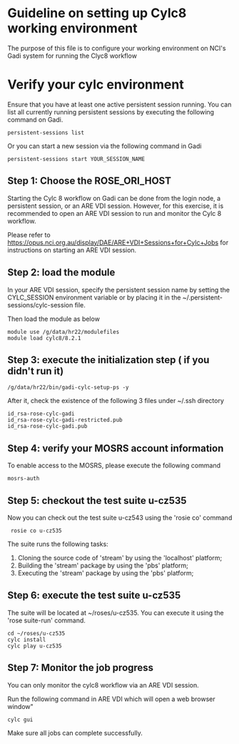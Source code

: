 # Guideline on setting up Cylc8 working environment

The purpose of this file is to configure your working environment on NCI's Gadi system for running the Clyc8 workflow

# Verify your cylc environment

Ensure that you have at least one active persistent session running. You can list all currently running persistent sessions by executing the following command on Gadi.

```
persistent-sessions list
```
Or you can start a new session via the following command in Gadi

```
persistent-sessions start YOUR_SESSION_NAME
```

## Step 1: Choose the ROSE_ORI_HOST

Starting the Cylc 8 workflow on Gadi can be done from the login node, a persistent session, or an ARE VDI session. However, for this exercise, it is recommended to open an ARE VDI session to run and monitor the Cylc 8 workflow.

Please refer to https://opus.nci.org.au/display/DAE/ARE+VDI+Sessions+for+Cylc+Jobs for instructions on starting an ARE VDI session.


## Step 2: load the module

In your ARE VDI session, specify the persistent session name by setting the CYLC_SESSION environment variable or by placing it in the ~/.persistent-sessions/cylc-session file.

Then load the module as below

```
module use /g/data/hr22/modulefiles
module load cylc8/8.2.1
```

## Step 3: execute the initialization step ( if you didn't run it)

```
/g/data/hr22/bin/gadi-cylc-setup-ps -y
```

After it, check the existence of the following 3 files under ~/.ssh directory

```
id_rsa-rose-cylc-gadi
id_rsa-rose-cylc-gadi-restricted.pub
id_rsa-rose-cylc-gadi.pub
```

## Step 4: verify your MOSRS account information

To enable access to the MOSRS, please execute the following command
```
mosrs-auth
```

## Step 5: checkout the test suite u-cz535

Now you can check out the test suite u-cz543 using the 'rosie co' command

```
 rosie co u-cz535
```
The suite runs the following tasks:

1. Cloning the source code of 'stream' by using the 'localhost' platform;
2. Building the 'stream' package  by using the 'pbs' platform;
3. Executing the 'stream' package  by using the 'pbs' platform;
    
## Step 6: execute the test suite u-cz535

The suite will be located at ~/roses/u-cz535. You can execute it using the 'rose suite-run' command.

```
cd ~/roses/u-cz535
cylc install
cylc play u-cz535
```

## Step 7: Monitor the job progress

You can only monitor the cylc8 workflow via an ARE VDI session.

Run the following command in ARE VDI which will open a web browser window"

```
cylc gui
```
Make sure all jobs can complete successfully.





